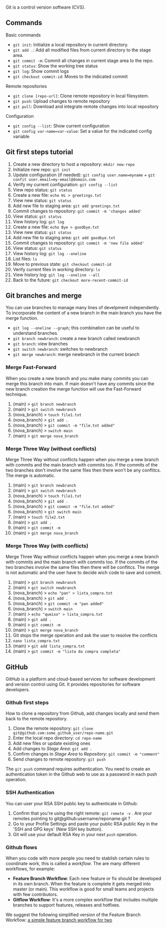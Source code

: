 Git is a control version software (CVS).

## Commands

Basic commands

* `git init`: Initialize a local repository in current directory.
* `git add .`: Add all modified files from current directory to the stage area.
* `git commit -m`: Commit all changes in current stage area to the repo.
* `git status`: Show the working tree status
* `git log`: Show commit logs
* `git checkout commit-id`: Moves to the indicated commit

Remote repositories

* `git clone [repo-url]`: Clone remote repository in local filesystem.
* `git push`: Upload changes to remote repository
* `git pull`: Download and integrate remote changes into local repository

Configuration

* `git config --list`: Show current configuration
* `git config var-name=var-value`: Set a value for the indicated config variable



## Git first steps tutorial

1. Create a new directory to host a repository: `mkdir new-repo`
2. Initialize new repo: `git init`
3. Update configuration (if needed): `git config user.name=myname` + `git confit user.email=my-email@domain.com`
4. Verify my current configuration: `git config --list`
5. View repo status: `git status`
6. Create a new file: `echo Hi > greetings.txt`
7. View new status: `git status`
8. Add new file to staging area: `git add greetings.txt`
9. Commit changes to repository: `git commit -m 'changes added' `
10. View status:  `git status`
11. View history log: `git log`
12. Create a new file: `echo Bye > goodbye.txt`
13. View new status: `git status`
14. Add new file to staging area: `git add goodbye.txt`
15. Commit changes to repository: `git commit -m 'new file added' `
16. View status:  `git status`
17. View history log: `git log --oneline`
18. List files: `ls`
19. Move to previous state: `git checkout commit-id`
20. Verify current files in working directory: `ls`
21. View history log: `git log --oneline --all`
22. Back to the future: `git checkout more-recent-commit-id`

## Git branches and merge

You can use branches to manage many lines of develpment independently. To incorporate the content of a new branch in the main branch you have the merge function.

* `git log --oneline --graph`; this combination can be useful to understand branches.
* `git branch newbranch`: create a new branch called newbranch
* `git branch`: view branches
* `git switch newbranch`: switches to newbranch
* `git merge newbranch`: merge newbranch in the current branch

### Merge Fast-Forward

When you create a new branch and you make many commits you can merge this branch into main. If main doesn't have any commits since the new branch creation the merge function will use the Fast-Forward technique. 

1. (main) > `git branch newbranch`
2. (main) > `git switch newbranch`
3. (nova_branch) > `touch file1.txt`
4. (nova_branch) > `git add .`
5. (nova_branch) > `git commit -m "file.txt added"`
6. (nova_branch) > `switch main`
7. (main) > `git merge nova_branch`

### Merge Three Way (without conflicts)

Merge Three Way without conflicts happen when you merge a new branch with commits and the main branch with commits too. If the commits of the two branches don't involve the same files then there won't be any conflitcs. The merge is automatic.

1. (main) > `git branch newbranch`
2. (main) > `git switch newbranch`
3. (nova_branch) > `touch file1.txt`
4. (nova_branch) > `git add .`
5. (nova_branch) > `git commit -m "file.txt added"`
6. (nova_branch) > `git switch main`
7. (main) > `touch file2.txt`
8. (main) > `git add .`
9. (main) > `git commit -m`
10. (main) > `git merge nova_branch`


### Merge Three Way (with conflicts)

Merge Three Way without conflicts happen when you merge a new branch with commits and the main branch with commits too. If the commits of the two branches involve the same files then there will be conflitcs. The merge is not automatic and the user have to decide wich code to save and commit.

1. (main) > `git branch newbranch`
2. (main) > `git switch newbranch`
3. (nova_branch) > `echo "pan" > lista_compra.txt`
4. (nova_branch) > `git add .`
5. (nova_branch) > `git commit -m "pan added"`
6. (nova_branch) > `switch main`
7. (main) > `echo "queixo" > lista_compra.txt`
8. (main) > `git add .`
9. (main) > `git commit -m`
10. (main) > `git merge nova_branch`
11. Git stops the merge operation and ask the user to resolve the conflicts
12. `nano lista_compra.txt`
13. (main) > `git add lista_compra.txt`
14. (main) > `git commit -m "lista da compra completa"`


## GitHub

GitHub is a platform and cloud-based services for software development and version control using Git. It provides repositories for software developers.

### Github first steps

How to clone a repository from Github, add changes locally and send them back to the remote repository.

1. Clone the remote repository: `git clone git@github.com:some_github_user/repo-name.git`
2. Enter the local repo directory: `cd repo-name`
3. Add new files or update existing ones
4. Add changes to *Stage Area*: `git add .`
5. Confirm changes in *Stage Area* to *Repository*: `git commit -m "comment"`
6. Send changes to remote repository: `git push`

The `git push` command requires authentication. You need to create an authentication token in the Github web to use as a password in each push operation.

### SSH Authentication

You can user your RSA SSH public key to authenticate in Github:
1. Confirm that you're using the right remote: `git remote -v` . Are your remotes pointing to git@github:username/reponame.git ?
2. Go to your Profile Settings and paste your public RSA public Key in the 'SSH and GPG keys' (New SSH key button).
3. Git will use your default RSA Key in your next `push` operation.

### Github flows

When you code with more people you need to stablish certain rules to coordinate work, this is called a *workflow*. The are many different workflows, for example:
- **Feature Branch Workflow**: Each new feature or fix should be developed in its own branch. When the feature is complete it gets merged into master (or main). This workflow is good for small teams and projects with few contributors.
- **Gitflow Workflow**: It's a more complex workflow that includes multiple branches to support features, releases and hotfixes.

We suggest the following simplified version of the Feature Branch Workflow: [a simple feature branch workflow for two](gitflows)